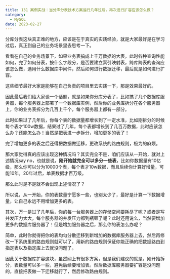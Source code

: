 ```yaml
---
title: 131 案例实战：当分库分表技术方案运行几年过后，再次进行扩容应该怎么做？
category:
  - MySQL
date: 2023-02-27
---
```


<!-- more -->

分库分表这块真正难的地方，应该是在于真实的实践经验，就是大家最好是在学习过后，真正到自己的业务场景里去思考一下。

看看在自己的业务场景下，如果业务表搞成上千万数据的大表，此时各种查询性能如何，完了如何分表，按什么字段分，是否要建立索引映射表，跨库跨表的查询应该怎么做，选用什么数据库中间件，然后如何进行数据迁移，最后就是如何进行扩容。

这些细节最好大家是能够在自己负责的项目里去实践一下，那是效果最好的。

因此最后我们给大家谈一个话题，就是如果你分库分表了，比如搞了几个数据库服务器，每个服务器上部署了一个数据库实例，然后你的业务库拆分在各个服务器上，你的业务表拆分为几百上千个，每个服务器上都有一部分。

此时如果过了几年后，你每个表的数据量都增长到了一定水准，比如刚拆分的时候每个表才100w数据，结果过了几年，每个表都增长到了几百万数据，此时应该怎么办？还能怎么办！当然是把表进一步拆分，增加更多的表了！

完了增加更多的表之后还得把数据做迁移，更改系统的路由规则，极为的麻烦。

那大家觉得真的应该出现这种情况吗？其实完全不是，咱们应该从一开始，就对上述情况say no，也就是说，**刚开始就完全可以多分一些表**，比如你数据量有10亿级，那么你可以分为10000个表，每个表才10w数据，而且后续你计算好增量，可能10年，20年过后，单表数据才百万级。

那么此时是不是就不会出现上述情况了？

所以说，从一开始，你的表数量宁愿多一些，也别太少了，最好是计算一下数据增量，让自己永远不用增加更多的表。

其次，万一是过了几年后，你的每一台服务器上的存储空间要耗尽了呢？或者是写并发压力太大，每个服务器的并发压力都到瓶颈了呢？此时还用说么，当然要增加更多的数据库服务器了！但是增加服务器之后，那么你的表怎么办呢？

简单，此时你就得把你的表均匀分散迁移到新增加的数据库服务器上去，然后再修改一下系统里的路由规则就可以了，用新的路由规则保证你能正确的把数据路由到指定表以及指定库上去就没问题了。

因此关于数据库扩容这块，虽然网上有很多方案，但是我们建议的就是，刚开始拆分，表数量可以多一些，避免后续要增加表。然后数据库服务器要扩容是没问题的，直接把表做一下迁移就行了，然后修改路由规则。
